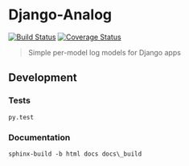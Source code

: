 Django-Analog
=============

[![Build Status](https://travis-ci.org/andersinno/django-analog.svg?branch=master)](https://travis-ci.org/andersinno/django-analog)
[![Coverage Status](https://coveralls.io/repos/andersinno/django-analog/badge.svg?branch=master&service=github)](https://coveralls.io/github/andersinno/django-analog?branch=master)

> Simple per-model log models for Django apps



Development
-----------

### Tests

```
py.test
```

### Documentation

```
sphinx-build -b html docs docs\_build
```